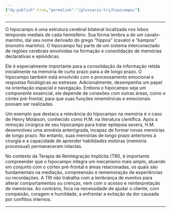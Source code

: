 ```yaml
---
{"dg-publish":true,"permalink":"/glossario-tri/hipocampo/"}
---
```


---


O hipocampo é uma estrutura cerebral bilateral localizada nos lobos temporais mediais de cada hemisfério. Sua forma lembra a de um cavalo-marinho, daí seu nome derivado do grego “hippos” (cavalo) e “kampos” (monstro marinho). O hipocampo faz parte de um sistema interconectado de regiões cerebrais envolvidas na formação e consolidação de memórias declarativas e episódicas.

Ele é especialmente importante para a consolidação da informação retida inicialmente na memória de curto prazo para a de longo prazo. O hipocampo também está envolvido com o processamento emocional e respostas fisiológicas ao estresse. Adicionalmente, desempenha um papel na orientação espacial e navegação. Embora o hipocampo seja um componente essencial, ele depende de conexões com outras áreas, como o córtex pré-frontal, para que suas funções mnemônicas e emocionais possam ser realizadas.

Um exemplo que destaca a relevância do hipocampo na memória é o caso de Henry Molaison, conhecido como H.M. na literatura científica. Após a remoção cirúrgica de seu hipocampo para tratar epilepsia severa, H.M. desenvolveu uma amnésia anterógrada, incapaz de formar novas memórias de longo prazo. No entanto, suas memórias de longo prazo anteriores à cirurgia e a capacidade de aprender habilidades motoras (memória processual) permaneceram intactas.

No contexto da Terapia de Reintegração Implícita (TRI), é importante compreender que o hipocampo integra um mecanismo mais amplo, atuando em conjunto com o córtex pré-frontal e áreas relacionadas, os quais são fundamentais na mediação, compreensão e rememoração de experiências ou recordações. A TRI não trabalha com a lembrança de eventos para alterar comportamentos ou crenças, nem com o acesso e reinterpretação de memórias. Ao contrário, foca na necessidade de ajudar o cliente, com compaixão, coragem e humildade, a enfrentar a evitação da dor causada por conflitos internos. 


----



